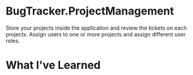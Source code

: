 # BugTracker.ProjectManagement

Store your projects inside the application and review the tickets on each projects. Assign users to one or more projects and assign different user roles. 

# What I've Learned 


